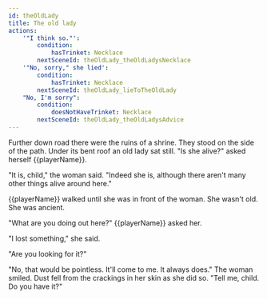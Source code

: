 ```yaml
---
id: theOldLady
title: The old lady
actions:
    '"I think so."':
        condition:
            hasTrinket: Necklace
        nextSceneId: theOldLady_theOldLadysNecklace
    '"No, sorry," she lied':
        condition:
            hasTrinket: Necklace
        nextSceneId: theOldLady_lieToTheOldLady
    "No, I'm sorry":
        condition:
            doesNotHaveTrinket: Necklace
        nextSceneId: theOldLady_theOldLadysAdvice
---
```


Further down road there were the ruins of a shrine. They stood on the side of the path. Under its bent roof an old lady sat still. "Is she alive?" asked herself {{playerName}}.

"It is, child," the woman said. "Indeed she is, although there aren't many other things alive around here."

{{playerName}} walked until she was in front of the woman. She wasn't old. She was ancient.

"What are you doing out here?" {{playerName}} asked her.

"I lost something," she said.

"Are you looking for it?"

"No, that would be pointless. It'll come to me. It always does." The woman smiled. Dust fell from the crackings in her skin as she did so. "Tell me, child. Do you have it?"
